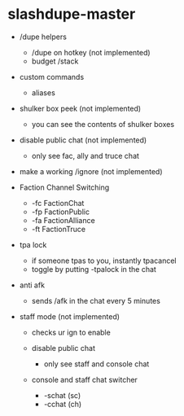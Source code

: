 # slashdupe-master
- /dupe helpers
    - /dupe on hotkey (not implemented)
    - budget /stack

- custom commands 
    - aliases

- shulker box peek (not implemented)
    - you can see the contents of shulker boxes

- disable public chat (not implemented)
    - only see fac, ally and truce chat
- make a working /ignore (not implemented)

- Faction Channel Switching
    - -fc FactionChat
    - -fp FactionPublic
    - -fa FactionAlliance
    - -ft FactionTruce

- tpa lock
    - if someone tpas to you, instantly tpacancel
    - toggle by putting -tpalock in the chat

- anti afk
    - sends /afk in the chat every 5 minutes

- staff mode (not implemented)
    - checks ur ign to enable

    - disable public chat
        - only see staff and console chat

    - console and staff chat switcher
        - -schat (sc)
        - -cchat (ch) 
